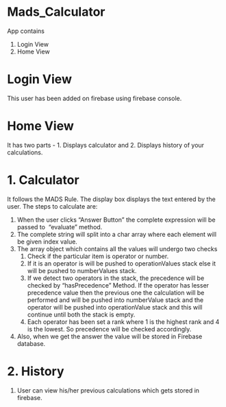 # Mads_Calculator

App contains
1. Login View
2. Home View

# Login View
This user has been added on firebase using firebase console.

# Home View
It has two parts - 1. Displays calculator and 
			      2. Displays history of your calculations.


# 1. Calculator

It follows the MADS Rule.
The display box displays the text entered by the user.
The steps to calculate are:
 
1. When the user clicks “Answer Button” the complete expression will be passed to 
“evaluate” method.
2. The complete string will split into a char array where each element will be given index value.
3. The array object which contains all the values will undergo two checks 
	1. Check if the particular item is operator or number.
	2. If it is an operator is will be pushed to operationValues stack else it will be pushed to numberValues stack.
	3. If we detect two operators in the stack, the precedence will be checked by “hasPrecedence”
Method. If the operator has lesser precedence value then the previous one the calculation will be performed and will be pushed into numberValue stack and the operator will be pushed into operationValue stack and this will continue until both the stack is empty.
	4. Each operator has been set a rank where 1 is the highest rank and 4 is the lowest. So precedence will be checked accordingly.
4. Also, when we get the answer the value will be stored in Firebase database.


# 2. History
1. User can view his/her previous calculations which gets stored in firebase.
